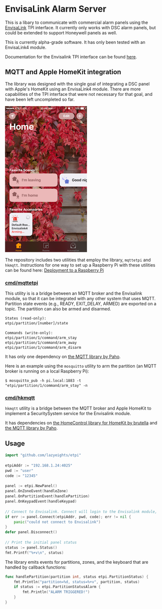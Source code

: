 # EnvisaLink Alarm Server

This is a libary to communicate with commercial alarm panels using the [EnvisaLink](http://www.eyezon.com) TPI interface. It currently only works with DSC alarm panels, but could be extended to support Honeywell panels as well.

This is currently alpha-grade software. It has only been tested with an EnvisaLink4 module. 

Documentation for the Envisalink TPI interface can be found [here](http://forum.eyez-on.com/FORUM/viewtopic.php?f=6&t=301).

## MQTT and Apple HomeKit integration

The library was designed with the single goal of integrating a DSC panel with Apple's HomeKit using an EnvisaLink4 module. There are more capabilities of the TPI interface that were not necessary for that goal, and have been left uncompleted so far.

![](doc/home_screenshot.png)

The repository includes two utilities that employ the library, `mqttetpi` and `hkmqtt`. Instructions for one way to set up a Raspberry Pi with these utilities can be found here: [Deployment to a Raspberry Pi](cmd/README.md)

### [cmd/mqttetpi](cmd/mqttetpi)

This utility is is a bridge between an MQTT broker and the Envisalink module, so that it can be integrated with any other system that uses MQTT. Partition state events (e.g., READY, EXIT_DELAY, ARMED) are exported on a topic. The partition can also be armed and disarmed.

```
States (read-only):
etpi/partition/[number]/state

Commands (write-only):
etpi/partition/1/command/arm_stay
etpi/partition/1/command/arm_away
etpi/partition/1/command/arm_disarm
```

It has only one dependency on [the MQTT library by Paho](https://github.com/eclipse/paho.mqtt.golang).

Here is an example using the `mosquitto` utility to arm the partition (an MQTT broker is running on a local Raspberry Pi):
```
$ mosquitto_pub -h pi.local:1883 -t "etpi/partition/1/command/arm_stay" -n
```

### [cmd/hkmqtt](cmd/hkmqtt)

`hkmqtt` utility is a bridge between the MQTT broker and Apple HomeKit to implement a SecuritySystem service for the Envisalink module.

It has dependencies on [the HomeControl library for HomeKit by brutella](https://github.com/brutella/hc) and [the MQTT library by Paho](https://github.com/eclipse/paho.mqtt.golang).

## Usage

```go
import "github.com/lazyeights/etpi"

etpiAddr := "192.168.1.24:4025"
pwd := "user"
code := "12345"

panel := etpi.NewPanel()
panel.OnZoneEvent(handleZone)
panel.OnPartitionEvent(handlePartition)
panel.OnKeypadEvent(handleKeypad)

// Connect to Envisalink. Connect will login to the Envisalink module, set the current date and time, and poll for the panel's current status.
if err := panel.Connect(etpiAddr, pwd, code); err != nil {
    panic("could not connect to Envisalink")
}
defer panel.Disconnect()

// Print the initial panel status
status := panel.Status()
fmt.Printf("%+v\n", status)
```

The library emits events for partitions, zones, and the keyboard that are handled by callback functions:

```go
func handlePartition(partition int, status etpi.PartitionStatus) {
	fmt.Println("partition=%d, status=%+v", partition, status)
    if status := etpi.PartitionStatusAlarm {
        fmt.Println("ALARM TRIGGERED!")
    }
}
```